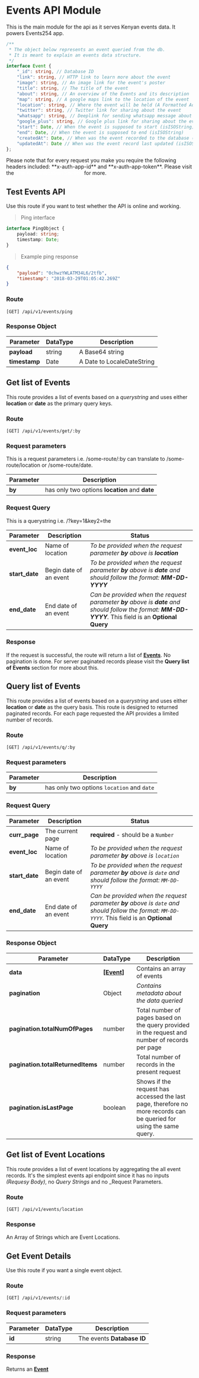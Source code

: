 # Events API Module

This is the main module for the api as it serves Kenyan events data. It powers Events254 app.

```typescript
/**
 * The object below represents an event queried from the db.
 * It is meant to explain an events data structure.
 */
interface Event {
    "_id": string, // Database ID
    "link": string, // HTTP link to learn more about the event
    "image": string, // An image link for the event's poster
    "title": string, // The title of the event
    "about": string, // An overview of the Events and its description
    "map": string, // A google maps link to the location of the event
    "location": string, // Where the event will be held (A Formatted Address)
    "twitter": string, // Twitter link for sharing about the event
    "whatsapp": string, // Deeplink for sending whatsapp message about the event
    "google_plus": string, // Google plus link for sharing about the event
    "start": Date, // When the event is supposed to start (isISOString)
    "end": Date, // When the event is supposed to end (isISOString)
    "createdAt": Date, // When was the event recorded to the database (isISOString)
    "updatedAt": Date // When was the event record last updated (isISOString)
};
```

<aside class="warning">
    Please note that for every request you make you require the following headers included: **x-auth-app-id** and **x-auth-app-token**. Please visit the <a href="/#authentication-module" style='color: white;text-decoration: none;font-weight: 500;text-shadow: none;'>The Authentication Section</a> for more.
</aside>

## Test Events API

Use this route if you want to test whether the API is online and working.

> Ping interface

```typescript
interface PingObject {
    payload: string;
    timestamp: Date;
}
```

> Example ping response

```json
{
    "payload": "0chwzYWLATM34L6/2tfb",
    "timestamp": "2018-03-29T01:05:42.269Z"
}
```

### Route

`[GET] /api/v1/events/ping`

### Response Object

Parameter | DataType | Description
--------- | -------- | -----------
**payload** | string | A Base64 string
**timestamp** | Date | A Date to LocaleDateString

## Get list of Events

This route provides a list of events based on a *querystring* and uses either **location** or **date** as the primary query keys.

### Route

`[GET] /api/v1/events/get/:by`

### Request parameters

This is a request parameters i.e. /some-route/:by can translate to /some-route/location or /some-route/date.

Parameter | Description
--------- | -----------
**by** | has only two options **location** and **date**

### Request Query

This is a querystring i.e. /?key=1&key2=the

Parameter | Description | Status  
--------- | ----------- | --------
**event_loc** | Name of location | *To be provided when the request parameter **by** above is **location***
**start_date** | Begin date of an event | *To be provided when the request parameter **by** above is **date** and should follow the format: **MM-DD-YYYY***
**end_date** | End date of an event | *Can be provided when the request parameter **by** above is **date** and should follow the format: **MM-DD-YYYY**.* This field is an **Optional Query**

### Response

If the request is successful, the route will return a list of [**Events**](/#events-api-module). No pagination is done. For server paginated records please visit the **Query list of Events** section for more about this.

## Query list of Events

This route provides a list of events based on a *querystring* and uses either **location** or **date** as the query basis. This route is designed to returned paginated records. For each page requested the API provides a limited number of records.

### Route

`[GET] /api/v1/events/q/:by`

### Request parameters

Parameter | Description
--------- | -----------
**by** | has only two options `location` and `date`

### Request Query

Parameter | Description       | Status
--------- | ----------------- | --------
**curr_page** | The current page | **required** - should be a `Number`
**event_loc** | Name of location | *To be provided when the request parameter **by** above is `location`*
**start_date** | Begin date of an event | *To be provided when the request parameter **by** above is `date` and should follow the format: `MM-DD-YYYY`*
**end_date** | End date of an event | *Can be provided when the request parameter **by** above is `date` and should follow the format: `MM-DD-YYYY`.* This field is an **Optional Query**

### Response Object

Parameter | DataType | Description
--------- | -------- | -----------
**data** | [**[Event]**](/#events-api-module) | Contains an array of events
**pagination** | Object | *Contains metadata about the data queried*
**pagination.totalNumOfPages** | number | Total number of pages based on the query provided in the request and number of records per page
**pagination.totalReturnedItems** | number | Total number of records in the present request
**pagination.isLastPage** | boolean | Shows if the request has accessed the last page, therefore no more records can be queried for using the same query.

## Get list of Event Locations

This route provides a list of event locations by aggregating the all event records. It's the simplest events api endpoint since it has no inputs _(Requesy Body)_, no _Query Strings_ and no _Request Parameters.

### Route

`[GET] /api/v1/events/location`

### Response

An Array of Strings which are Event Locations.

## Get Event Details

Use this route if you want a single event object.

### Route

`[GET] /api/v1/events/:id`

### Request parameters

Parameter | DataType | Description
--------- | -------- | -----------
**id** | string | The events **Database ID**

### Response

Returns an [**Event**](/#events-api-module)